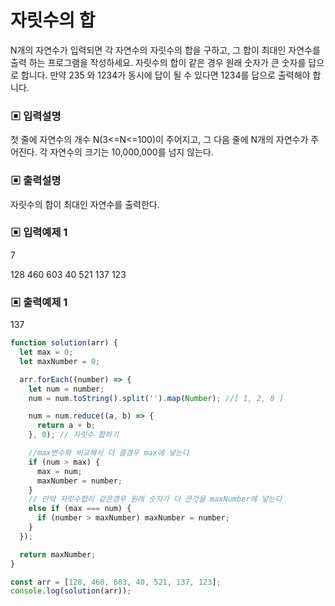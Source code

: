 # 자릿수의 합

N개의 자연수가 입력되면 각 자연수의 자릿수의 합을 구하고, 그 합이 최대인 자연수를 출력 하는 프로그램을 작성하세요. 자릿수의 합이 같은 경우 원래 숫자가 큰 숫자를 답으로 합니다. 만약 235 와 1234가 동시에 답이 될 수 있다면 1234를 답으로 출력해야 합니다.

### ▣ 입력설명

첫 줄에 자연수의 개수 N(3<=N<=100)이 주어지고, 그 다음 줄에 N개의 자연수가 주어진다. 각 자연수의 크기는 10,000,000를 넘지 않는다.

### ▣ 출력설명

자릿수의 합이 최대인 자연수를 출력한다.

### ▣ 입력예제 1

7

128 460 603 40 521 137 123

### ▣ 출력예제 1

137

```javascript
function solution(arr) {
  let max = 0;
  let maxNumber = 0;

  arr.forEach((number) => {
    let num = number;
    num = num.toString().split('').map(Number); //[ 1, 2, 8 ]

    num = num.reduce((a, b) => {
      return a + b;
    }, 0); // 자릿수 합하기

    //max변수와 비교해서 더 클경우 max에 넣는다
    if (num > max) {
      max = num;
      maxNumber = number;
    }
    // 만약 자릿수합이 같은경우 원래 숫자가 더 큰것을 maxNumber에 넣는다
    else if (max === num) {
      if (number > maxNumber) maxNumber = number;
    }
  });

  return maxNumber;
}

const arr = [128, 460, 603, 40, 521, 137, 123];
console.log(solution(arr));
```
